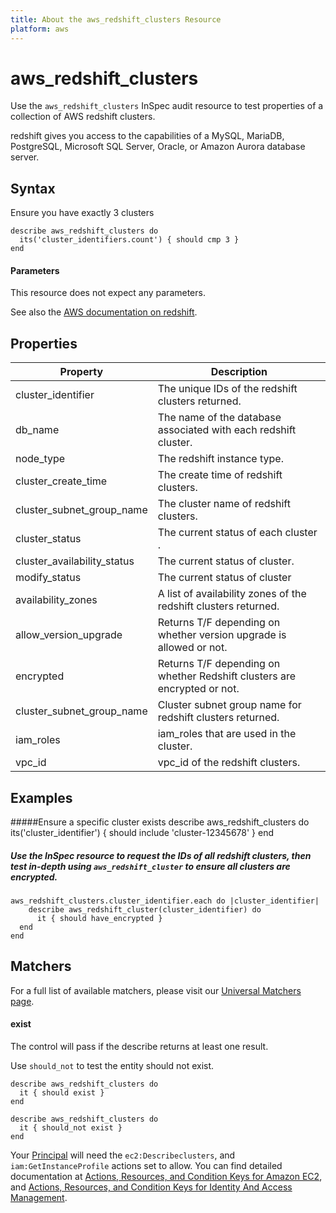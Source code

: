 ```yaml
---
title: About the aws_redshift_clusters Resource
platform: aws
---
```


# aws\_redshift\_clusters

Use the `aws_redshift_clusters` InSpec audit resource to test properties of a collection of AWS redshift clusters.

redshift gives you access to the capabilities of a MySQL, MariaDB, PostgreSQL, Microsoft SQL Server, Oracle, or Amazon Aurora database server.

## Syntax

Ensure you have exactly 3 clusters

    describe aws_redshift_clusters do
      its('cluster_identifiers.count') { should cmp 3 }
    end

#### Parameters

This resource does not expect any parameters.

See also the [AWS documentation on redshift](https://docs.aws.amazon.com/redshift/?id=docs_gateway).

## Properties

|Property                     | Description|
| ---                         | --- |
|cluster\_identifier    | The unique IDs of the redshift clusters returned. |
|db\_name    | The name of the database associated with each redshift cluster. | 
|node\_type    | The redshift instance type. |
|cluster\_create\_time    | The create time of redshift clusters. | 
|cluster\_subnet\_group\_name    | The cluster name of redshift clusters. |
|cluster\_status   | The current status of each cluster . | 
|cluster\_availability\_status    | The current status of cluster. |
|modify\_status    | The current status of cluster | 
|availability\_zones    | A list of availability zones of the redshift clusters returned.  |
|allow_version_upgrade  | Returns T/F depending on whether version upgrade is allowed or not. | 
|encrypted   |  Returns T/F depending on whether Redshift clusters are encrypted or not. |
|cluster_subnet_group_name   | Cluster subnet group name for redshift clusters returned.  |
|iam\_roles  | iam_roles that are used in the cluster. | 
|vpc\_id  | vpc_id of the redshift clusters. |     
## Examples

#####Ensure a specific cluster exists
    describe aws_redshift_clusters do
      its('cluster_identifier') { should include 'cluster-12345678' }
    end

##### Use the InSpec resource to request the IDs of all redshift clusters, then test in-depth using `aws_redshift_cluster` to ensure all clusters are encrypted.
    aws_redshift_clusters.cluster_identifier.each do |cluster_identifier|
        describe aws_redshift_cluster(cluster_identifier) do
          it { should have_encrypted }
      end
    end

## Matchers

For a full list of available matchers, please visit our [Universal Matchers page](https://www.inspec.io/docs/reference/matchers/).

#### exist

The control will pass if the describe returns at least one result.

Use `should_not` to test the entity should not exist.

    describe aws_redshift_clusters do
      it { should exist }
    end
      
    describe aws_redshift_clusters do
      it { should_not exist }
    end

Your [Principal](https://docs.aws.amazon.com/IAM/latest/UserGuide/intro-structure.html#intro-structure-principal) will need the `ec2:Describeclusters`, and `iam:GetInstanceProfile` actions set to allow.
You can find detailed documentation at [Actions, Resources, and Condition Keys for Amazon EC2](https://docs.aws.amazon.com/IAM/latest/UserGuide/list_amazonec2.html), and [Actions, Resources, and Condition Keys for Identity And Access Management](https://docs.aws.amazon.com/IAM/latest/UserGuide/list_identityandaccessmanagement.html).
